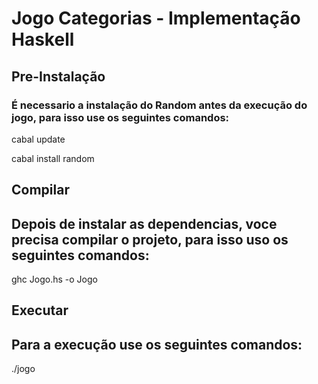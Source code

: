 # Jogo Categorias - Implementação Haskell

## Pre-Instalação
### É necessario a instalação do Random antes da execução do jogo, para isso use os seguintes comandos:

cabal update

cabal install random

## Compilar
## Depois de instalar as dependencias, voce precisa compilar o projeto, para isso uso os seguintes comandos:

ghc Jogo.hs -o Jogo

## Executar
## Para a execução use os seguintes comandos:

./jogo


